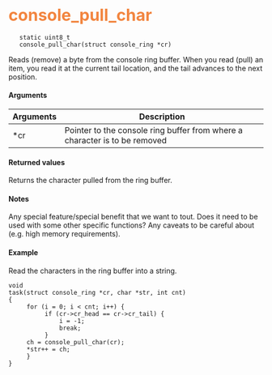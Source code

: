 ## <font color="#F2853F" style="font-size:24pt"> console_pull_char </font>

```no-highlight
   static uint8_t
   console_pull_char(struct console_ring *cr)
```

Reads (remove) a byte from the console ring buffer. When you read (pull) an item, you read it at the current tail location, and the tail advances to the next position.


#### Arguments

| Arguments | Description |
|-----------|-------------|
| *cr | Pointer to the console ring buffer from where a character is to be removed  |


#### Returned values

Returns the character pulled from the ring buffer.

#### Notes

Any special feature/special benefit that we want to tout.
Does it need to be used with some other specific functions?
Any caveats to be careful about (e.g. high memory requirements).

#### Example

Read the characters in the ring buffer into a string.

```no-highlight
void
task(struct console_ring *cr, char *str, int cnt)
{
     for (i = 0; i < cnt; i++) {
          if (cr->cr_head == cr->cr_tail) {
              i = -1;
              break;
          }
     ch = console_pull_char(cr);
     *str++ = ch;
     }
}
```


